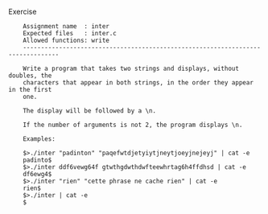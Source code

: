Exercise

        Assignment name  : inter
        Expected files   : inter.c
        Allowed functions: write
        --------------------------------------------------------------------------------

        Write a program that takes two strings and displays, without doubles, the
        characters that appear in both strings, in the order they appear in the first
        one.

        The display will be followed by a \n.

        If the number of arguments is not 2, the program displays \n.

        Examples:

        $>./inter "padinton" "paqefwtdjetyiytjneytjoeyjnejeyj" | cat -e
        padinto$
        $>./inter ddf6vewg64f gtwthgdwthdwfteewhrtag6h4ffdhsd | cat -e
        df6ewg4$
        $>./inter "rien" "cette phrase ne cache rien" | cat -e
        rien$
        $>./inter | cat -e
        $
